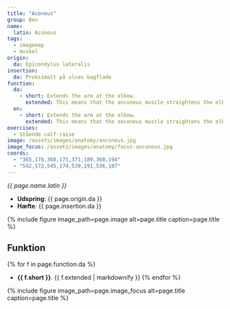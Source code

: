 ```yaml
---
title: "Aconeus"
group: Ben
name:
  latin: Aconeus
tags:
  - imagemap
  - muskel
origin: 
  da: Epicondylus lateralis
insertion: 
  da: Proksimalt på ulnas bagflade
function: 
  da:
    - short: Extends the arm at the elbow.
      extended: This means that the anconeus muscle straightens the elbow joint such that there is an increase in the angle between the forearm and the upper arm.
  en:
    - short: Extends the arm at the elbow.
      extended: This means that the anconeus muscle straightens the elbow joint such that there is an increase in the angle between the forearm and the upper arm.
exercises:
  - Stående calf-raise
image: /assets/images/anatomy/anconeus.jpg
image_focus: /assets/images/anatomy/focus-anconeus.jpg
coords:
  - "365,178,368,175,371,189,368,194"
  - "542,172,545,174,539,191,536,187"
---
```


_{{ page.name.latin }}_

- **Udspring**: {{ page.origin.da }}
- **Hæfte**: {{ page.insertion.da }}

{% include figure image_path=page.image alt=page.title caption=page.title %}

## Funktion

{% for f in page.function.da %}
- **{{ f.short }}**.
  {{ f.extended | markdownify }}
{% endfor %}

{% include figure image_path=page.image_focus alt=page.title caption=page.title %}
